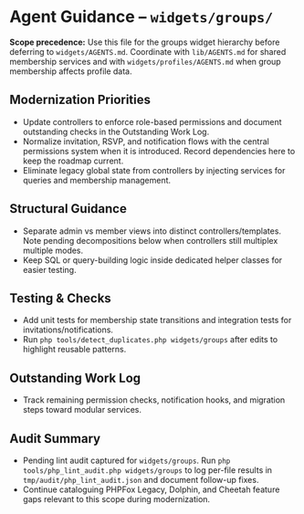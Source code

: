 # Agent Guidance – `widgets/groups/`

**Scope precedence:** Use this file for the groups widget hierarchy before deferring to
`widgets/AGENTS.md`. Coordinate with `lib/AGENTS.md` for shared membership services and with
`widgets/profiles/AGENTS.md` when group membership affects profile data.

## Modernization Priorities
- Update controllers to enforce role-based permissions and document outstanding checks in the
  Outstanding Work Log.
- Normalize invitation, RSVP, and notification flows with the central permissions system when it is
  introduced. Record dependencies here to keep the roadmap current.
- Eliminate legacy global state from controllers by injecting services for queries and membership
  management.

## Structural Guidance
- Separate admin vs member views into distinct controllers/templates. Note pending decompositions
  below when controllers still multiplex multiple modes.
- Keep SQL or query-building logic inside dedicated helper classes for easier testing.

## Testing & Checks
- Add unit tests for membership state transitions and integration tests for invitations/notifications.
- Run `php tools/detect_duplicates.php widgets/groups` after edits to highlight reusable patterns.

## Outstanding Work Log
- Track remaining permission checks, notification hooks, and migration steps toward modular services.

## Audit Summary
- Pending lint audit captured for `widgets/groups`. Run `php tools/php_lint_audit.php widgets/groups` to log per-file results in `tmp/audit/php_lint_audit.json` and document follow-up fixes.
- Continue cataloguing PHPFox Legacy, Dolphin, and Cheetah feature gaps relevant to this scope during modernization.

